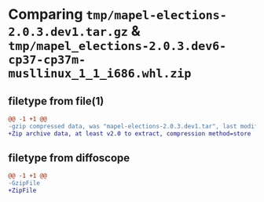 # Comparing `tmp/mapel-elections-2.0.3.dev1.tar.gz` & `tmp/mapel_elections-2.0.3.dev6-cp37-cp37m-musllinux_1_1_i686.whl.zip`

## filetype from file(1)

```diff
@@ -1 +1 @@
-gzip compressed data, was "mapel-elections-2.0.3.dev1.tar", last modified: Mon Feb 27 20:15:47 2023, max compression
+Zip archive data, at least v2.0 to extract, compression method=store
```

## filetype from diffoscope

```diff
@@ -1 +1 @@
-GzipFile
+ZipFile
```

